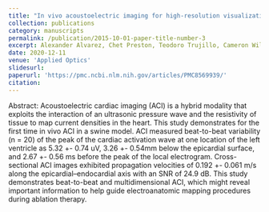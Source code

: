 ```yaml
---
title: "In vivo acoustoelectric imaging for high-resolution visualization of cardiac electric spatiotemporal dynamics"
collection: publications
category: manuscripts
permalink: /publication/2015-10-01-paper-title-number-3
excerpt: Alexander Alvarez, Chet Preston, Teodoro Trujillo, Cameron Wilhite, Alex Burton, Sonia Vohnout, and Russell S. Witte
date: 2020-12-11
venue: 'Applied Optics'
slidesurl:
paperurl: 'https://pmc.ncbi.nlm.nih.gov/articles/PMC8569939/'
citation:
---
```


Abstract: Acoustoelectric cardiac imaging (ACI) is a hybrid modality that exploits the interaction of an ultrasonic pressure wave and the resistivity of tissue to map current densities in the heart. This study demonstrates for the first time in vivo ACI in a swine model. ACI measured beat-to-beat variability (n = 20) of the peak of the cardiac activation wave at one location of the left ventricle as 5.32 +- 0.74 uV, 3.26 +- 0.54mm below the epicardial surface, and 2.67 +- 0.56 ms before the peak of the local electrogram. Cross-sectional ACI images exhibited propagation velocities of 0.192 +- 0.061 m/s along the epicardial–endocardial axis with an SNR of 24.9 dB. This study demonstrates beat-to-beat and multidimensional ACI, which might reveal important information to help guide electroanatomic mapping procedures during ablation therapy.
